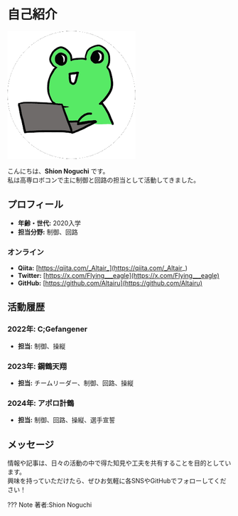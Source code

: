 # 自己紹介


![alt text](images/altair.png)

こんにちは、**Shion Noguchi** です。  
私は高専ロボコンで主に制御と回路の担当として活動してきました。



## プロフィール

- **年齢・世代:** 2020入学
- **担当分野:** 制御、回路

### オンライン

- **Qiita:** [https://qiita.com/_Altair_](https://qiita.com/_Altair_)
- **Twitter:** [https://x.com/Flying___eagle](https://x.com/Flying___eagle)
- **GitHub:** [https://github.com/Altairu](https://github.com/Altairu)


## 活動履歴

### 2022年: C;Gefangener
- **担当:** 制御、操縦  

### 2023年: 鋼鶴天翔
- **担当:** チームリーダー、制御、回路、操縦  

### 2024年: アポロ計鶴
- **担当:** 制御、回路、操縦、選手宣誓  

## メッセージ

情報や記事は、日々の活動の中で得た知見や工夫を共有することを目的としています。  
興味を持っていただけたら、ぜひお気軽に各SNSやGitHubでフォローしてください！


??? Note
    著者:Shion Noguchi
